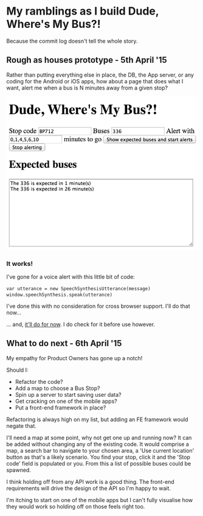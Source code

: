 # My ramblings as I build Dude, Where's My Bus?!

Because the commit log doesn't tell the whole story.

## Rough as houses prototype - 5th April '15

Rather than putting everything else in place, the DB, the App server, or any coding for the Android or iOS apps, how about a page that does what I want, alert me when a bus is N minutes away from a given stop?

[<img src="images/dwmc-webapp-rough-cut.png">](images/dwmc-webapp-rough-cut.png)

### It works!

I've gone for a voice alert with this little bit of code:

```
var utterance = new SpeechSynthesisUtterance(message)
window.speechSynthesis.speak(utterance)
```

I've done this with no consideration for cross browser support. I'll do that now...

... and, [it'll do for now](http://caniuse.com/#search=SpeechSynthesisUtterance). I do check for it before use however.

## What to do next - 6th April '15

My empathy for Product Owners has gone up a notch!

Should I:

- Refactor the code?
- Add a map to choose a Bus Stop?
- Spin up a server to start saving user data?
- Get cracking on one of the mobile apps?
- Put a front-end framework in place?

Refactoring is always high on my list, but adding an FE framework would negate that.

I'll need a map at some point, why not get one up and running now? It can be added without changing any of the existing code. It would comprise a map, a search bar to navigate to your chosen area, a 'Use current location' button as that's a likely scenario. You find your stop, click it and the 'Stop code' field is populated or you. From this a list of possible buses could be spawned.

I think holding off from any API work is a good thing. The front-end requirements will drive the design of the API so I'm happy to wait.

I'm itching to start on one of the mobile apps but I can't fully visualise how they would work so holding off on those feels right too.
